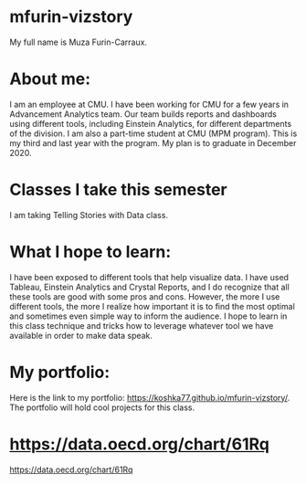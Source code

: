 # mfurin-vizstory
My full name is Muza Furin-Carraux.

# About me: 
I am an employee at CMU. I have been working for CMU for a few years in Advancement Analytics team. 
Our team builds reports and dashboards using different tools, including Einstein Analytics, for different departments of the division. 
I am also a part-time student at CMU (MPM program). This is my third and last year with the program. My plan is to graduate in December 2020.

# Classes I take this semester
I am taking Telling Stories with Data class.

# What I hope to learn:
I have been exposed to different tools that help visualize data. I have used Tableau, Einstein Analytics and Crystal Reports, and I do recognize that all these tools are good with some pros and cons. However, the more I use different tools, the more I realize how important it is to find the most optimal and sometimes even simple way to inform the audience. I hope to learn in this class technique and tricks how to leverage whatever tool we have available in order to make data speak.  

# My portfolio: 
Here is the link to my portfolio: https://koshka77.github.io/mfurin-vizstory/. The portfolio will hold cool projects for this class. 

# https://data.oecd.org/chart/61Rq
https://data.oecd.org/chart/61Rq
